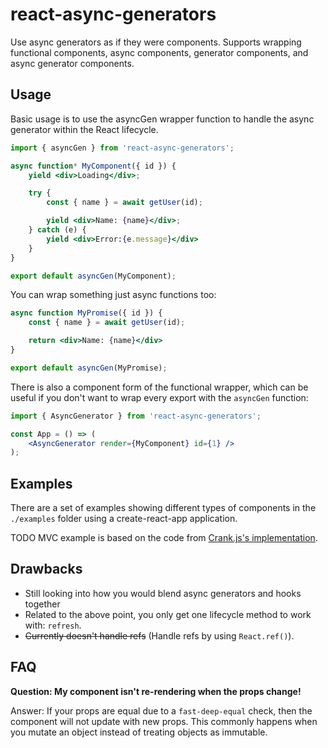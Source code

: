 # react-async-generators

Use async generators as if they were components. Supports wrapping functional components,
async components, generator components, and async generator components.

## Usage

Basic usage is to use the asyncGen wrapper function to handle the async generator
within the React lifecycle.

```jsx
import { asyncGen } from 'react-async-generators';

async function* MyComponent({ id }) {
    yield <div>Loading</div>;

    try {
        const { name } = await getUser(id);

        yield <div>Name: {name}</div>;
    } catch (e) {
        yield <div>Error:{e.message}</div>
    }
}

export default asyncGen(MyComponent);
```

You can wrap something just async functions too:

```jsx
async function MyPromise({ id }) {
    const { name } = await getUser(id);

    return <div>Name: {name}</div>
}

export default asyncGen(MyPromise);
```

There is also a component form of the functional wrapper, which can be useful
if you don't want to wrap every export with the `asyncGen` function:

```jsx
import { AsyncGenerator } from 'react-async-generators';

const App = () => (
    <AsyncGenerator render={MyComponent} id={1} />
);
```

## Examples

There are a set of examples showing different types of components in the `./examples` folder
using a create-react-app application.

TODO MVC example is based on the code from [Crank.js's implementation](https://codesandbox.io/s/crank-todomvc-k6s0x?file=/src/index.js).

## Drawbacks

* Still looking into how you would blend async generators and hooks together
* Related to the above point, you only get one lifecycle method to work with: `refresh`.
* ~~Currently doesn't handle refs~~ (Handle refs by using `React.ref()`).

## FAQ

**Question: My component isn't re-rendering when the props change!**

Answer: If your props are equal due to a `fast-deep-equal` check, then the component
will not update with new props. This commonly happens when you mutate an object
instead of treating objects as immutable.
